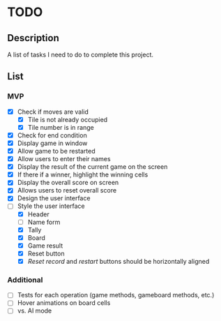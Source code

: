# TODO

## Description

A list of tasks I need to do to complete this project.

## List

### MVP

- [x] Check if moves are valid
    - [x] Tile is not already occupied
    - [x] Tile number is in range
- [x] Check for end condition
- [x] Display game in window
- [x] Allow game to be restarted
- [x] Allow users to enter their names
- [x] Display the result of the current game on the screen
- [x] If there if a winner, highlight the winning cells
- [x] Display the overall score on screen
- [x] Allows users to reset overall score
- [x] Design the user interface
- [ ] Style the user interface
    - [x] Header
    - [ ] Name form
    - [x] Tally
    - [x] Board
    - [x] Game result
    - [x] Reset button
    - [x] _Reset record_ and _restart_ buttons should be horizontally aligned

### Additional

- [ ] Tests for each operation (game methods, gameboard methods, etc.)
- [ ] Hover animations on board cells
- [ ] vs. AI mode

